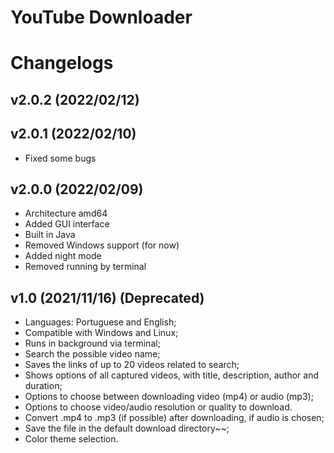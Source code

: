 # YouTube Downloader
# Changelogs

## v2.0.2 (2022/02/12)

## v2.0.1 (2022/02/10)
* Fixed some bugs

## v2.0.0 (2022/02/09)
* Architecture amd64
* Added GUI interface
* Built in Java
* Removed Windows support (for now)
* Added night mode
* Removed running by terminal

## v1.0 (2021/11/16) (Deprecated)
* Languages: Portuguese and English;
* Compatible with Windows and Linux;
* Runs in background via terminal;
* Search the possible video name;
* Saves the links of up to 20 videos related to search;
* Shows options of all captured videos, with title, description, author and duration;
* Options to choose between downloading video (mp4) or audio (mp3);
* Options to choose video/audio resolution or quality to download.
* Convert .mp4 to .mp3 (if possible) after downloading, if audio is chosen;
* Save the file in the default download directory~~;
* Color theme selection.
